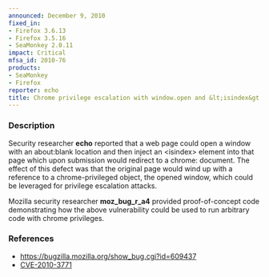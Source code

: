 ```yaml
---
announced: December 9, 2010
fixed_in:
- Firefox 3.6.13
- Firefox 3.5.16
- SeaMonkey 2.0.11
impact: Critical
mfsa_id: 2010-76
products:
- SeaMonkey
- Firefox
reporter: echo
title: Chrome privilege escalation with window.open and &lt;isindex&gt; element
---
```


<h3>Description</h3>

<p>Security researcher <strong>echo</strong> reported that a web page
could open a window with an about:blank location and then inject an
&lt;isindex&gt; element into that page which upon submission would
redirect to a chrome: document.  The effect of this defect was that
the original page would wind up with a reference to a
chrome-privileged object, the opened window, which could be leveraged
for privilege escalation attacks.</p>

<p>Mozilla security researcher <strong>moz_bug_r_a4</strong> provided
proof-of-concept code demonstrating how the above vulnerability could
be used to run arbitrary code with chrome privileges.</p>

<h3>References</h3>

<ul>
  <li><a href="https://bugzilla.mozilla.org/show_bug.cgi?id=609437">https://bugzilla.mozilla.org/show_bug.cgi?id=609437</a></li>
  <li><a class="ex-ref" href="http://cve.mitre.org/cgi-bin/cvename.cgi?name=CVE-2010-3771">CVE-2010-3771</a></li>
</ul>




